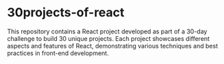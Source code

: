 # 30projects-of-react
This repository contains a React project developed as part of a 30-day challenge to build 30 unique projects. Each project showcases different aspects and features of React, demonstrating various techniques and best practices in front-end development.
